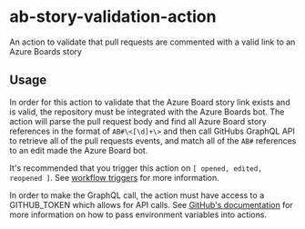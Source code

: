 # ab-story-validation-action
An action to validate that pull requests are commented with a valid link to an Azure Boards story

## Usage

In order for this action to validate that the Azure Board story link exists and is valid, the repository must be integrated with the Azure Boards bot. The action will parse the pull request body and find all Azure Board story references in the format of `AB#\<[\d]+\>` and then call GitHubs GraphQL API to retrieve all of the pull requests events, and match all of the `AB#` references to an edit made the Azure Board bot. 

It's recommended that you trigger this action on `[ opened, edited, reopened ]`. See [workflow triggers](https://docs.github.com/en/actions/reference/events-that-trigger-workflows) for more information. 

In order to make the GraphQL call, the action must have access to a GITHUB_TOKEN which allows for API calls. See [GitHub's documentation](https://docs.github.com/en/actions/reference/encrypted-secrets#using-encrypted-secrets-in-a-workflow) for more information on how to pass environment variables into actions.

